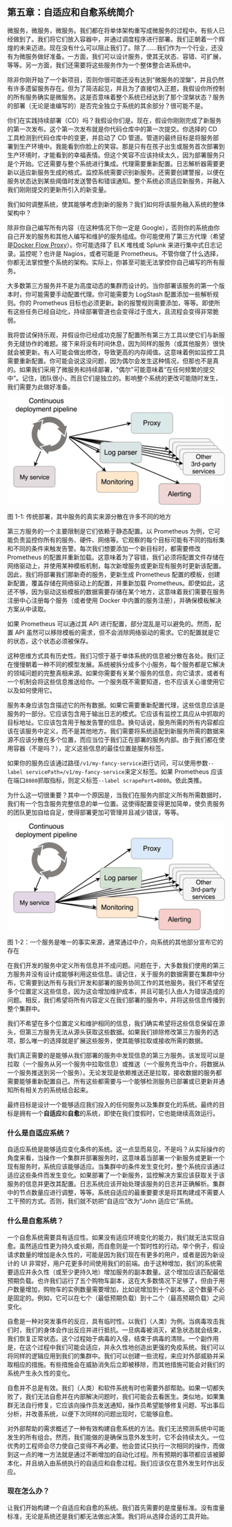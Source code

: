 ## 第五章：自适应和自愈系统简介

微服务，微服务，微服务。我们都在将单体架构重写成微服务的过程中。有些人已经做到了。我们将它们放入容器中，并通过调度程序进行部署。我们正朝着一个辉煌的未来迈进。现在没有什么可以阻止我们了。除了……我们作为一个行业，还没有为微服务做好准备。一方面，我们可以设计服务，使其无状态、容错、可扩展，等等。另一方面，我们还需要将这些服务作为一个整体整合进系统中。

除非你刚开始了一个新项目，否则你很可能还没有达到“微服务的涅槃”，并且仍然有许多遗留服务存在。但为了简洁起见，并且为了直接切入正题，我假设你所控制的所有服务确实是微服务。这是否意味着整个系统已经达到了那个涅槃状态？服务的部署（无论是谁编写的）是否完全独立于系统的其余部分？很可能不是。

你们在实践持续部署（CD）吗？我假设你们是。现在，假设你刚刚完成了新服务的第一次发布。这个第一次发布就是你代码仓库中的第一次提交。你选择的 CD 工具检测到代码仓库中的变更，并启动了 CD 管道。管道的最终目标是将服务部署到生产环境中。我能看到你脸上的笑容。那是只有在孩子出生或服务首次部署到生产环境时，才能看到的幸福表情。但这个笑容不应该持续太久，因为部署服务只是个开始。它还需要与整个系统进行集成。代理需要重新配置。日志解析器需要更新以适应新服务生成的格式。监控系统需要识别新服务。还需要创建警报，以便在服务状态达到某些阈值时发送警告和错误通知。整个系统必须适应新服务，并融入我们刚刚提交的更新所引入的新变量。

我们如何调整系统，使其能够考虑到新的服务？我们如何将该服务融入系统的整体架构中？

除非你自己编写所有内容（在这种情况下你一定是 Google），否则你的系统由你自己开发的服务和其他人编写和维护的服务组成。你可能使用了第三方代理（希望是[Docker Flow Proxy](http://proxy.dockerflow.com)）。你可能选择了 ELK 堆栈或 Splunk 来进行集中式日志记录。监控呢？也许是 Nagios，或者可能是 Prometheus。不管你做了什么选择，你都无法掌控整个系统的架构。实际上，你甚至可能无法掌控你自己编写的所有服务。

大多数第三方服务并不是为高度动态的集群而设计的。当你部署该服务的第一个版本时，你可能需要手动配置代理。你可能需要为 LogStash 配置添加一些解析规则。你的 Prometheus 目标也必须更新。新的报警规则需要添加，等等。即使所有这些任务已经自动化，持续部署管道也会变得过于庞大，且流程会变得非常脆弱。

我将尝试保持乐观，并假设你已经成功克服了配置所有第三方工具以使它们与新服务无缝协作的难题。接下来将没有时间休息，因为同样的服务（或其他服务）很快就会被更新。有人可能会做出修改，导致更高的内存阈值。这意味着例如监控工具需要重新配置。你可能会说这没问题，因为偶尔会发生这种情况，但那也不是真的。如果我们采用了微服务和持续部署，"偶尔"可能意味着“在任何频繁的提交中”。记住，团队很小，而且它们是独立的。影响整个系统的更改可能随时发生，我们需要为此做好准备。

![图 1-1: 传统部署，其中服务的真实来源分散在许多不同的地方](img/00005.jpeg)

图 1-1: 传统部署，其中服务的真实来源分散在许多不同的地方

第三方服务的一个主要限制是它们依赖于静态配置。以 Prometheus 为例，它可能负责监控你所有的服务、硬件、网络等。它观察的每个目标可能有不同的指标集和不同的条件来触发告警。每次我们想要添加一个新目标时，都需要修改 Prometheus 的配置并重新加载。这意味着为了容错，我们必须将配置文件存储在网络驱动上，并使用某种模板机制，每次新增服务或更新现有服务时更新该配置。因此，我们将部署我们那新奇的服务，更新生成 Prometheus 配置的模板，创建新配置，覆盖存储在网络驱动上的配置，并重新加载 Prometheus。即使如此，这还不够，因为驱动这些模板的数据需要存储在某个地方，这意味着我们需要在服务注册中心注册每个服务（或者使用 Docker 中内置的服务注册），并确保模板解决方案从中读取。

如果 Prometheus 可以通过其 API 进行配置，部分混乱是可以避免的。然而，配置 API 虽然可以移除模板的需求，但不会消除网络驱动的需求。它的配置就是它的状态，这个状态必须被保存。

这种思维方式具有历史性。我们习惯于基于单体系统的信息被分散在各处。我们正在慢慢朝着一种不同的模型发展。系统被拆分成多个小服务，每个服务都是它解决的领域问题的完整真相来源。如果你需要有关某个服务的信息，向它请求，或者有一个机制会将这些信息推送给你。一个服务既不需要知道，也不应该关心谁使用它以及如何使用它。

服务本身应该包含描述它的所有数据。如果它需要重新配置代理，这些信息应该是服务的一部分。它应该包含用于输出日志的模式。它应该有监控工具应从中抓取的目标地址。它应该包含用于触发告警的信息。换句话说，服务所需的所有内容都应该在该服务中定义，而不是其他地方。我们需要将系统适配到新服务所需的数据来源不应该分散在多个位置，而应当位于我们正在部署的服务内部。由于我们都在使用容器（不是吗？），定义这些信息的最佳位置是服务标签。

如果你的服务应该通过路径`/v1/my-fancy-service`进行访问，可以使用参数`--label servicePath=/v1/my-fancy-service`来定义标签。如果 Prometheus 应该在端口`8080`抓取指标，则定义标签`--label scrapePort=8080`。依此类推。

为什么这一切很重要？其中一个原因是，当我们在服务内部定义所有所需数据时，我们有一个包含服务完整信息的单一位置。这使得配置变得更加简单，使负责服务的团队更加自给自足，使得部署更加可管理并且减少错误，等等。

![图 1-2：一个服务是唯一的事实来源，通常通过中介，向系统的其他部分宣布它的存在](img/00006.jpeg)

图 1-2：一个服务是唯一的事实来源，通常通过中介，向系统的其他部分宣布它的存在

在我们开发的服务中定义所有信息并不成问题。问题在于，大多数我们使用的第三方服务并没有设计成能够利用这些信息。请记住，关于服务的数据需要在集群中分布，它需要到达所有与我们开发和部署的服务协同工作的其他服务。我们不希望在多个位置定义这些信息，因为这会增加维护成本，并且可能引入由人为错误造成的问题。相反，我们希望将所有内容定义在我们部署的服务中，并将这些信息传播到整个集群中。

我们不希望在多个位置定义和维护相同的信息，我们确实希望将这些信息保留在源头，但第三方服务无法从源头获取这些数据。如果我们排除修改第三方服务的选项，那么唯一的选择就是扩展这些服务，使其能够拉取或接收所需的数据。

我们真正需要的是能够从我们部署的服务中发现信息的第三方服务。该发现可以是拉取（一个服务从另一个服务中拉取信息）或推送（一个服务充当中介，将数据从一个服务推送到另一个服务）。无论发现是依赖推送还是拉取，接收数据的服务都需要能够重新配置自己。所有这些都需要与一个能够检测服务已部署或已更新并通知所有相关方的系统结合起来。

最终目标是设计一个能够适应我们投入的任何服务以及集群变化的系统。最终的目标是拥有一个**自适应**和**自愈**的系统，即使在我们度假时，它也能继续高效运行。

### 什么是自适应系统？

自适应系统是能够适应变化条件的系统。这一点显而易见，不是吗？从实际操作的角度来看，当操作一个集群并部署服务时，这意味着当部署一个新服务或更新一个现有服务时，系统应该能够适应。当集群中的条件发生变化时，整个系统应该通过适应这些条件而发生变化。如果部署了一个新服务，监控解决方案应该获取关于该服务的信息并更改其配置。日志系统应该开始处理该服务的日志并正确解析。集群中的节点数量应进行调整，等等。系统自适应的最重要要求是将其构建成不需要人工干预的方式。否则，我们就不妨把“自适应”改为“John 适应它”系统。

### 什么是自愈系统？

一个自愈系统需要具有适应性。如果没有适应环境变化的能力，我们就无法实现自愈。虽然适应性更为持久或长期，而自愈则是一个暂时性的行动。举个例子，假设请求数量的增加是永久性的，可能是因为我们现在有更多的用户，或者是因为新设计的 UI 非常好，用户花更多时间使用我们的前端。由于这种增加，我们的系统需要适应并永久性（或至少更持久地）增加服务的副本数量。这个增加应该匹配最低预期负载。也许我们运行了五个购物车副本，这在大多数情况下足够了，但由于用户数量增加，购物车的实例数量需要增加，比如说增加到十个副本。这个数量不必是固定的。例如，它可以在七个（最低预期负载）到十二个（最高预期负载）之间变化。

自愈是一种对突发事件的反应，具有临时性。以我们（人类）为例。当病毒攻击我们时，我们的身体会作出反应并进行抵抗。一旦病毒被消灭，紧急状态就会结束，我们恢复正常状态。这个过程始于病毒的入侵，结束于病毒的清除。一个副作用是，在这个过程中我们可能会适应，并永久性地创造出更强的免疫系统。我们可以将同样的逻辑应用到我们的集群中。我们可以创建一些流程，来应对外部威胁并采取相应的措施。有些措施会在威胁消失后立即被移除，而其他措施可能会对我们的系统产生永久性的变化。

自愈并不总是有效。我们（人类）和软件系统有时也需要外部帮助。如果一切都失败了，我们无法自愈并在内部解决问题时，我们可能会去看医生。类似地，如果集群无法自行修复，它应该向操作员发送通知，操作员希望能够修复问题、写出事后分析，并改善系统，以便下次同样的问题出现时，它能够自愈。

对外部帮助的需求概述了一种有效构建自愈系统的方法。我们无法预测系统中可能发生的所有组合。然而，我们能做的是确保当意外发生时，它不会持续太久。一位优秀的工程师会尽力使自己变得不再必要。他会尝试只执行一次相同的操作，而做到这一点的唯一方法就是通过不断增加的自动化过程。所有预期的事项都应该被脚本化，并且纳入由系统执行的自适应和自愈过程。我们应该仅在意外发生时作出反应。

### 现在怎么办？

让我们开始构建一个自适应和自愈的系统。我们首先需要的是度量标准。没有度量标准，无论是系统还是我们都无法做出决策。我们将从选择合适的工具开始。
